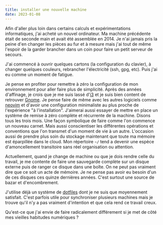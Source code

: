 ```yaml
---
title: installer une nouvelle machine
date: 2023-01-08
---
```


Afin d'aller plus loin dans certains calculs et expérimentations 
informatiques, j'ai acheté un nouvel ordinateur.
Ma machine précédente était de seconde main et avait été assemblée en 2014.
Je n'ai jamais pris la peine d'en changer les pièces au fur et à mesure 
mais j'ai tout de même l'espoir de la garder brancher dans un coin pour 
faire un petit serveur de secours.

J'ai commencé à ouvrir quelques cartons (la configuration du clavier), à changer quelques couleurs, rebrancher l'électricité (ssh, gpg, etc).
Puis j'ai eu comme un moment de fatigue.

Je pense en profiter pour remettre à zéro la configuration de mon 
environnement pour aller faire plus de simplicité.
Après des années d'affinage, je crois que je me suis lassé d'[i3] et je 
suis bien content de retrouver [Gnome].
Je pense faire de même avec les autres logiciels comme [neovim] et 
d'avoir une configuration minimaliste au plus proche de l'expérience "à 
l'installation".
J'aimerai aussi essayer de mettre en place un système de remise à zéro 
complète et récurrente de la machine.
Disons tous les trois mois.
Une façon symbolique de faire comme l'on commence un nouveau carnet.
Mais aussi conscientiser les différentes opérations et conventions que 
l'on transmet d'un moment de vie à un autre.
L'occasion aussi de prendre plus soin du stockage maintenant que toute 
ma mémoire est éparpillée dans le cloud.
Mon répertoire `~/` tend a devenir une espèce d'amoncellement 
transitoire sans réel organisation ou attention.

Actuellement, quand je change de machine ou que je dois rendre celle du 
travail, je me contente de faire une sauvegarde complète sur un disque 
externe puis de ranger ce disque dans une boîte.
On ne peut pas vraiment dire que ce soit un acte de mémoire.
Je ne pense pas avoir eu besoin d'un de ces disques ces quinze dernières 
années.
C'est surtout une source de bazar et d'encombrement.

J'utilise déjà un système de [dotfiles] dont je ne suis que moyennement 
satisfait.
C'est parfois utile pour synchroniser plusieurs machines mais je trouve 
qu'il n'y a pas vraiment d'intention et que cela rend ce travail creux.

Qu'est-ce que j'ai envie de faire radicalement différement si je met de 
côté mes vieilles habitudes numériques ?

[i3]: https://i3wm.org/
[Gnome]: https://www.gnome.org/
[neovim]: https://neovim.io/
[dotfiles]: https://wiki.archlinux.org/title/Dotfiles
